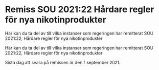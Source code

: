 # Remiss SOU 2021:22 Hårdare regler för nya nikotinprodukter

Här kan du ta del av till vilka instanser som regeringen har remitterat SOU 2021:22, Hårdare regler för nya nikotinprodukter

Här kan du ta del av till vilka instanser som regeringen har remitterat SOU 2021:22, Hårdare regler för nya nikotinprodukter

Sista dag att svara på remissen är den 1 september 2021.
